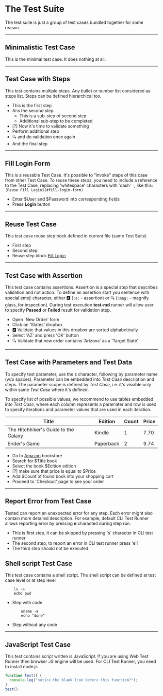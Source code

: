 # The Test Suite

The test suite is just a group of test cases bundled together for some reason.

---
## Minimalistic Test Case

This is the minimal test case. It does nothing at all.

---
## Test Case with Steps

This test contains multiple steps. Any bullet or number list considered as steps list. Steps can be defined hierarchical too.

- This is the first step
- Ans the second step
  - This is a sub-step of second step
  - Additional sub-step to be completed
- [?] Now it's time to validate something
- Perform additional step
- :mag: and do validation once again
- And the final step

---
## Fill Login Form

This is a reusable Test Case. It's possible to "invoke" steps of this case from other Test Case. To reuse these steps, you need to include a reference to the Test Case, replacing 'whitespace' characters with 'dash' ``-``, like this: ``[Reuse Fill Login](#fill-login-form)``

- Enter $User and $Password into corresponding fields
- Press **Login** button

---
## Reuse Test Case

This test case reuse step bock defined in current file (same Test Suite)

- First step
- Second step
- Reuse step block [Fill Login](#fill-login-form)

---
## Test Case with Assertion

This test case contains assertions. Assertion is a special step that describes validation and not action. To define an assertion
start you sentence with special emoji character, either :a: (``:a:`` - assertion) or :mag: (``:mag:`` - magnify glass, for inspection). During test execution **test-md** runner will allow user to specify **Passed** or **Failed** result for validation step.

- Open 'New Order' form
- Click on 'States' dropbox
- :a: Validate that values in this dropbox are sorted alphabetically
- Select 'AZ' and press 'OK' button
- :mag: Validate that new order contains 'Arizona' as a 'Target State'

---
## Test Case with Parameters and Test Data

To specify test parameter, use the ``$`` character, following by parameter name (w/o spaces). Parameter can be embedded into _Test Case_ description and steps. The parameter scope is defined by _Test Case_, i.e. it's vissible only within same _Test Case_ where it's defined.

To specify list of possible values, we recommend to use tables embedded into _Test Case_, where each column represents a paramater and row is used to specify iterations and parameter values that are used in each iteration.

| Title  | Edition | Count | Price |
|---    |---      |---    |---    |
| The Hitchhiker's Guide to the Galaxy  | Kindle | 1 | 7.70 |
| Ender's Game | Paperback | 2 | 9.74 |

- Go to [Amazon](http://www.amazon.com) bookstore
- Search for $Title book
- Select the book $Edition edition
- [?] make sure that price is equal to $Price
- Add $Count of found book into your shopping cart
- Proceed to 'Checkout' page to see your order

---
## Report Error from Test Case

Tested can report an unexpected error for any step. Each error might also contain more detailed description. For example, default CLI
Test Runner allows reporting error by pressing **e** characted during step run.

- This is first step, it can be skipped by pressing 's' character in CLI test runner
- The second step, to report an error in CLI test runner press 'e'!
- The third step should not be executed

## Shell script Test Case

This test case contains a shell script. The shell script can be defined at test case level or at step level

```
    ls -a
    echo pwd
```

- Step with code

    ```
        uname -a
        echo "done"
    ```
- Step without any code

---
## JavaScript Test Case

This test contains script written is JavaScript. If you are using Web Test Runner then browser JS engine will be used. For CLI
Test Runner, you need to install node.js

```javascript
function test() {
  console.log("notice the blank line before this function?");
}
test()
```
